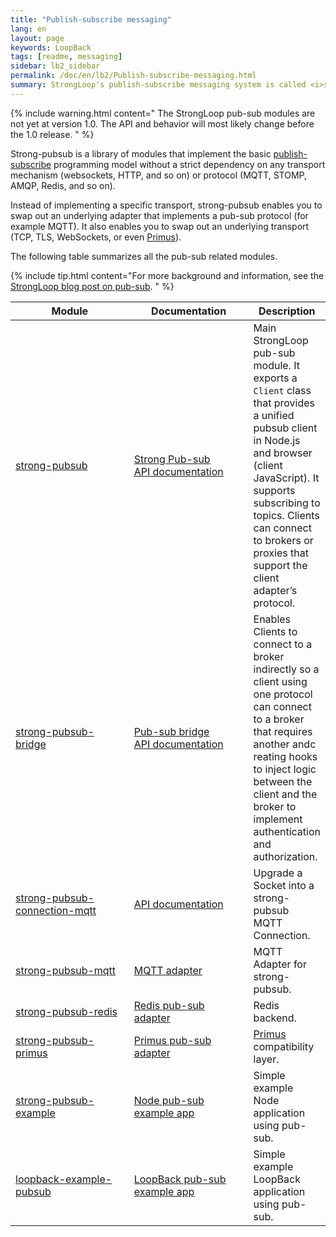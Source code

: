 ```yaml
---
title: "Publish-subscribe messaging"
lang: en
layout: page
keywords: LoopBack
tags: [readme, messaging]
sidebar: lb2_sidebar
permalink: /doc/en/lb2/Publish-subscribe-messaging.html
summary: StrongLoop's publish-subscribe messaging system is called <i>strong-pubsub</i>.
---
```


{% include warning.html content="
The StrongLoop pub-sub modules are not yet at version 1.0. The API and behavior will most likely change before the 1.0 release.
" %}

Strong-pubsub is a library of modules that implement the basic [publish-subscribe](http://en.wikipedia.org/wiki/Publish%E2%80%93subscribe_pattern) programming model without a strict dependency on any transport mechanism (websockets, HTTP, and so on) or protocol (MQTT, STOMP, AMQP, Redis, and so on).

Instead of implementing a specific transport, strong-pubsub enables you to swap out an underlying adapter that implements a pub-sub protocol (for example MQTT). It also enables you to swap out an underlying transport (TCP, TLS, WebSockets, or even [Primus](https://github.com/primus/primus)).

The following table summarizes all the pub-sub related modules.

{% include tip.html content="For more background and information, see the [StrongLoop blog post on pub-sub](https://strongloop.com/strongblog/introducing-strongloops-unopinionated-pubsub/).
" %}

<table>
  <thead>
    <tr>
      <th style="width: 210px;">Module</th>
      <th style="width: 200px;">Documentation</th>
      <th>Description</th>
    </tr>
  </thead>
  <tbody>
    <tr>
      <td><a href="https://github.com/strongloop/strong-pubsub">strong-pubsub</a></td>
      <td>
      <a href="Strong-pub-sub.html">Strong Pub-sub</a>
      <br/><a href="http://apidocs.strongloop.com/strong-pubsub">API documentation</a>
      </td>
      <td>Main StrongLoop pub-sub module. It exports a <code class="highlighter-rouge">Client</code> class that provides a unified pubsub client in Node.js and browser (client JavaScript). It supports subscribing to topics. Clients can connect to brokers or proxies that support the client adapter’s protocol.</td>
    </tr>
    <tr>
      <td><a href="https://github.com/strongloop/strong-pubsub-bridge">strong-pubsub-bridge</a></td>
      <td><a href="Pub-sub-bridge.html">Pub-sub bridge</a>
      <br/><a href="http://apidocs.strongloop.com/strong-pubsub-bridge">API documentation</a></td>
      <td>Enables Clients to connect to a broker indirectly so a client using one protocol can connect to a broker that requires another andc reating hooks to inject logic between the client and the broker to implement authentication and authorization.</td>
    </tr>
    <tr>
      <td><a href="https://github.com/strongloop/strong-pubsub-connection-mqtt">strong-pubsub-connection-mqtt</a></td>
      <td><a href="http://apidocs.strongloop.com/strong-pubsub-connection-mqtt">API documentation</a></td>
      <td>Upgrade a Socket into a strong-pubsub MQTT Connection.</td>
    </tr>
    <tr>
      <td><a href="https://github.com/strongloop/strong-pubsub-connection-mqtt">strong-pubsub-mqtt</a></td>
      <td><a href="MQTT-adapter.html">MQTT adapter</a></td>
      <td>MQTT Adapter for strong-pubsub.</td>
    </tr>
    <tr>
      <td><a href="https://github.com/strongloop/strong-pubsub-redis">strong-pubsub-redis</a></td>
      <td><a href="Redis-pub-sub-adapter.html">Redis pub-sub adapter</a></td>
      <td>Redis backend.</td>
    </tr>
    <tr>
      <td><a href="https://github.com/strongloop/strong-pubsub-primus">strong-pubsub-primus</a></td>
      <td><a href="Primus-pub-sub-adapter.html">Primus pub-sub adapter</a></td>
      <td><a href="https://github.com/primus/primus">Primus</a> compatibility layer.</td>
    </tr>
    <tr>
      <td><a href="https://github.com/strongloop/strong-pubsub-example">strong-pubsub-example</a></td>
      <td><a href="Pub-sub-example.html">Node pub-sub example app</a></td>
      <td>Simple example Node application using pub-sub.</td>
    </tr>
    <tr>
      <td><a href="https://github.com/strongloop/loopback-example-pubsub">loopback-example-pubsub</a></td>
      <td><a href="Pub-sub-Loopback-example.html">LoopBack pub-sub example app</a></td>
      <td>Simple example LoopBack application using pub-sub.</td>
    </tr>
  </tbody>
</table>
